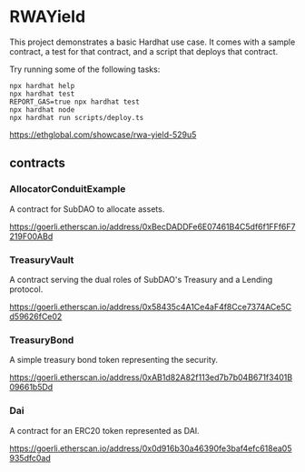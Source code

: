 # RWAYield

This project demonstrates a basic Hardhat use case. It comes with a sample contract, a test for that contract, and a script that deploys that contract.

Try running some of the following tasks:

```shell
npx hardhat help
npx hardhat test
REPORT_GAS=true npx hardhat test
npx hardhat node
npx hardhat run scripts/deploy.ts
```

https://ethglobal.com/showcase/rwa-yield-529u5

## contracts

### AllocatorConduitExample
A contract for SubDAO to allocate assets.

https://goerli.etherscan.io/address/0xBecDADDFe6E07461B4C5df6f1FFf6F7219F00ABd

### TreasuryVault
A contract serving the dual roles of SubDAO's Treasury and a Lending protocol.

https://goerli.etherscan.io/address/0x58435c4A1Ce4aF4f8Cce7374ACe5Cd59626fCe02

### TreasuryBond
A simple treasury bond token representing the security.

https://goerli.etherscan.io/address/0xAB1d82A82f113ed7b7b04B671f3401B09661b5Dd

### Dai
A contract for an ERC20 token represented as DAI.

https://goerli.etherscan.io/address/0x0d916b30a46390fe3baf4efc618ea05935dfc0ad